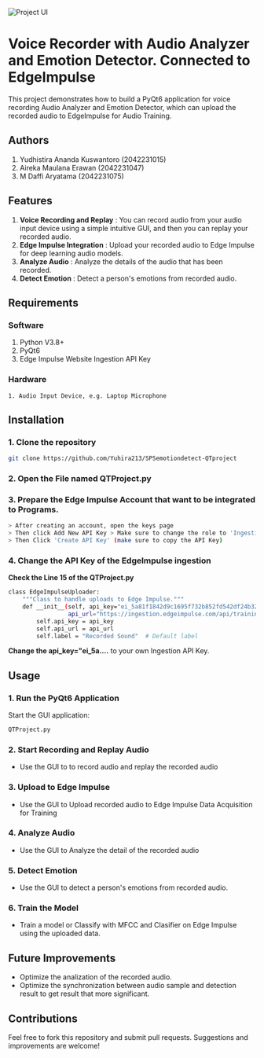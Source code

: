![Project UI](https://github.com/user-attachments/assets/04f62db9-193c-4529-8ae9-c358e06006f3)
# Voice Recorder with Audio Analyzer and Emotion Detector. Connected to EdgeImpulse

This project demonstrates how to build a PyQt6 application for voice recording Audio Analyzer and Emotion Detector, which can upload the recorded audio to EdgeImpulse for Audio Training.

## Authors
1. Yudhistira Ananda Kuswantoro (2042231015)
2. Aireka Maulana Erawan (2042231047)
3. M Daffi Aryatama (2042231075)

## Features
1. **Voice Recording and Replay** : You can record audio from your audio input device using a simple intuitive GUI, and then you can replay your recorded audio.
2. **Edge Impulse Integration** : Upload your recorded audio to Edge Impulse for deep learning audio models.
3. **Analyze Audio** : Analyze the details of the audio that has been recorded.
4. **Detect Emotion** : Detect a person's emotions from recorded audio.

## Requirements

### Software
1. Python V3.8+
2. PyQt6
3. Edge Impulse Website Ingestion API Key

  ### Hardware
    1. Audio Input Device, e.g. Laptop Microphone

## Installation
### 1. Clone the repository 
```bash
git clone https://github.com/Yuhira213/SPSemotiondetect-QTproject
```

### 2. Open the File named QTProject.py

### 3. Prepare the Edge Impulse Account that want to be integrated to Programs.
```bash
> After creating an account, open the keys page
> Then click Add New API Key > Make sure to change the role to 'Ingestion'
> Then Click 'Create API Key' (make sure to copy the API Key)
```

### 4. Change the API Key of the EdgeImpulse ingestion
**Check the Line 15 of the QTProject.py**
```bash
class EdgeImpulseUploader:
    """Class to handle uploads to Edge Impulse."""
    def __init__(self, api_key="ei_5a81f1842d9c1695f732b852fd542df24b3205c235cd2186", 
                 api_url="https://ingestion.edgeimpulse.com/api/training/files"):
        self.api_key = api_key
        self.api_url = api_url
        self.label = "Recorded Sound"  # Default label
```
**Change the api_key="ei_5a....** to your own Ingestion API Key.


## Usage
### 1. Run the PyQt6 Application
Start the GUI application:
```bash
QTProject.py
```

### 2. Start Recording and Replay Audio
- Use the GUI to to record audio and replay the recorded audio

### 3. Upload to  Edge Impulse
- Use the GUI to Upload recorded audio to Edge Impulse Data Acquisition for Training

### 4. Analyze Audio
- Use the GUI to Analyze the detail of the recorded audio

### 5. Detect Emotion
- Use the GUI to detect a person's emotions from recorded audio.

### 6. Train the Model
- Train a model or Classify with MFCC and Clasifier on Edge Impulse using the uploaded data.

## Future Improvements
- Optimize the analization of the recorded audio.
- Optimize the synchronization between audio sample and detection result to get result that more significant.

## Contributions
Feel free to fork this repository and submit pull requests. Suggestions and improvements are welcome!
